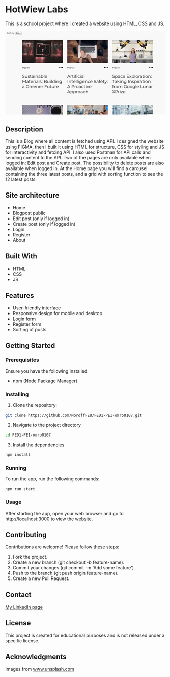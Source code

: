 # HotWiew Labs

This is a school project where I created a website using HTML, CSS and JS.

![image](hwl2.png)


## Description

This is a Blog where all content is fetched using API. I designed the website using FIGMA, then I built it using HTML for structure, CSS for styling and JS for interactivity and fetcing API. I also used Postman for API calls and sending content to the API. Two of the pages are only available when logged in: Edit post and Create post. The possibility to delete posts are also available when logged in. At the Home page you will find a carousel containing the three latest posts, and a grid with sorting function to see the 12 latest posts.

## Site architecture
- Home
- Blogpost public
- Edit post (only if logged in)
- Create post (only if logged in)
- Login
- Register
- About

## Built With

- HTML
- CSS
- JS

## Features

- User-friendly interface
- Responsive design for mobile and desktop
- Login form
- Register form
- Sorting of posts

## Getting Started

### Prerequisites

Ensure you have the following installed:
- npm (Node Package Manager)

### Installing

1. Clone the repository:

```bash
git clone https://github.com/NoroffFEU/FED1-PE1-omro0107.git
```

2. Navigate to the project directory

```bash
cd FED1-PE1-omro0107
```

3. Install the dependencies

```bash
npm install
```

### Running

To run the app, run the following commands:

```bash
npm run start
```

### Usage
After starting the app, open your web browser and go to http://localhost:3000 to view the website.

## Contributing

Contributions are welcome! Please follow these steps:

1. Fork the project.
2. Create a new branch (git checkout -b feature-name).
3. Commit your changes (git commit -m 'Add some feature').
4. Push to the branch (git push origin feature-name).
5. Create a new Pull Request.

## Contact

[My LinkedIn page](https://www.linkedin.com/in/oda-marie-rosenkilde-9b0919287/)

## License

This project is created for educational purposes and is not released under a specific license.

## Acknowledgments

Images from www.unsplash.com